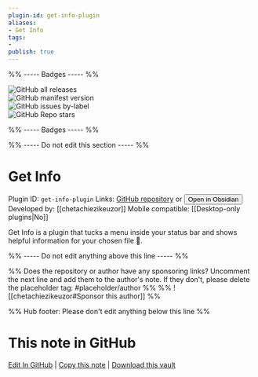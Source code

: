 ```yaml
---
plugin-id: get-info-plugin
aliases:
- Get Info
tags: 
- 
publish: true
---
```


%% ----- Badges ----- %%

![GitHub all releases](https://img.shields.io/github/downloads/chetachiezikeuzor/Get-Info-Plugin/total?color=573E7A&logo=github&style=for-the-badge)   
![GitHub manifest version](https://img.shields.io/github/manifest-json/v/chetachiezikeuzor/Get-Info-Plugin?color=573E7A&logo=github&style=for-the-badge)   
![GitHub issues by-label](https://img.shields.io/github/issues/chetachiezikeuzor/Get-Info-Plugin/help%20wanted?color=573E7A&logo=github&style=for-the-badge)   
![GitHub Repo stars](https://img.shields.io/github/stars/chetachiezikeuzor/Get-Info-Plugin?color=573E7A&logo=github&style=for-the-badge)

%% ----- Badges ----- %%

%% ----- Do not edit this section ----- %%

# Get Info

Plugin ID: `get-info-plugin`
Links: [GitHub repository](https://github.com/chetachiezikeuzor/Get-Info-Plugin) or [<button id=HH>Open in Obsidian</button>](obsidian://show-plugin?id=get-info-plugin)
Developed by: [[chetachiezikeuzor]]
Mobile compatible: [[Desktop-only plugins|No]]

Get Info is a plugin that tucks a menu inside your status bar and shows helpful information for your chosen file 📄.

%% ----- Do not edit anything above this line ----- %% 

%% Does the repository or author have any sponsoring links? Uncomment the next line and add them to the author's note. If they don't, please delete the placeholder tag: #placeholder/author %%
%% ![[chetachiezikeuzor#Sponsor this author]] %%

%% Hub footer: Please don't edit anything below this line %%

# This note in GitHub

<span class="git-footer">[Edit In GitHub](https://github.dev/obsidian-community/obsidian-hub/blob/main/02%20-%20Community%20Expansions/02.05%20All%20Community%20Expansions/Plugins/get-info-plugin.md "git-hub-edit-note") | [Copy this note](https://raw.githubusercontent.com/obsidian-community/obsidian-hub/main/02%20-%20Community%20Expansions/02.05%20All%20Community%20Expansions/Plugins/get-info-plugin.md "git-hub-copy-note") | [Download this vault](https://github.com/obsidian-community/obsidian-hub/archive/refs/heads/main.zip "git-hub-download-vault") </span>
